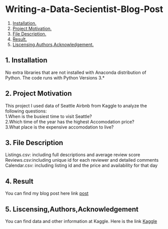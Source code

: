 # Writing-a-Data-Secientist-Blog-Post
1. [ Installation. ](#1)
2. [ Project Motivation. ](#2)
3. [ File Description. ](#3)
4. [ Result. ](#4)
5. [ Liscensing,Authors,Acknowledgement. ](#5)

<a name="1"></a>
## 1. Installation
No extra libraries that are not installed with Anaconda distribution of Python. The code runs with Python Versions 3.*

<a name="2"></a>
## 2. Project Motivation
This project I used data of Seattle Airbnb from Kaggle to analyze the following questions:<br/>
1.When is the busiest time to visit Seattle?<br/>
2.Which time of the year has the highest Accomodation price?<br/>
3.What place is the expensive accomodation to live?


<a name="3"></a>
## 3. File Description
Listings.csv: including full descriptions and average review score<br/>
Reviews.csv:including unique id for each reviewer and detailed comments<br/>
Calendar.csv: including listing id and the price and availability for that day<br/>

<a name="4"></a>
## 4. Result
You can find my blog post here link [post](https://medium.com/@qitang1226/advices-for-seattle-tour-d3ebbdabb48b)

<a name="5"></a>
## 5. Liscensing,Authors,Acknowledgement
You can find data and other information at Kaggle. Here is the link [Kaggle](https://www.kaggle.com/airbnb/seattle/data)
